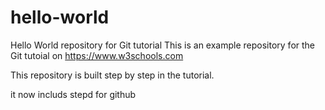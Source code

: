 # hello-world
Hello World repository for Git tutorial
This is an example repository for the Git tutoial on https://www.w3schools.com

This repository is built step by step in the tutorial.

it now includs stepd for github 
